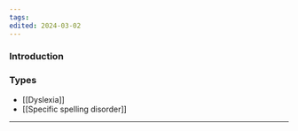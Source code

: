 ```yaml
---
tags: 
edited: 2024-03-02
---
```

### Introduction

### Types
- [[Dyslexia]]
- [[Specific spelling disorder]] 

---
